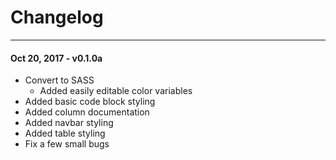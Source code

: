 Changelog
=========
---
#### Oct 20, 2017 - v0.1.0a
* Convert to SASS
  * Added easily editable color variables
* Added basic code block styling
* Added column documentation
* Added navbar styling
* Added table styling
* Fix a few small bugs
